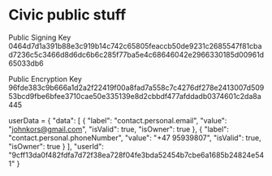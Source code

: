 # Civic public stuff

Public Signing Key
0464d7d1a391b88e3c919b14c742c65805feaccb50de9231c2685547f81cbad7236c5c3466d8d6dc6b6c285f77ba5e4c68646042e2966330185d00961d65033db6

Public Encryption Key
96fde383c9b666a1d2a2f22419f00a8fad7a558c7c4276df278e2413007d50953bcd9fbe6bfee3710cae50e335139e8d2cbbdf477afddadb0374601c2da8a445


 userData =  {
    "data": [
        {
            "label": "contact.personal.email",
            "value": "johnkors@gmail.com",
            "isValid": true,
            "isOwner": true
        },
        {
            "label": "contact.personal.phoneNumber",
            "value": "+47 95939807",
            "isValid": true,
            "isOwner": true
        }
    ],
    "userId": "9cff13da0f482fdfa7d72f38ea728f04fe3bda52454b7cbe6a1685b24824e541"
}
